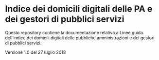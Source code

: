 Indice dei domicili digitali delle PA e dei gestori di pubblici servizi  
================================================================================================================  

Questo repository contiene la documentazione relativa a Linee guida dell’indice dei domicili digitali delle pubbliche amministrazioni e dei gestori di pubblici servizi. 

Versione 1.0 del 27 luglio 2018


